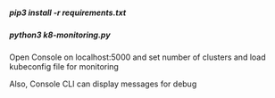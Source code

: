 ##### pip3 install -r requirements.txt

##### python3 k8-monitoring.py

Open Console on localhost:5000 and set number of clusters and load kubeconfig file for monitoring

Also, Console CLI can display messages for debug
